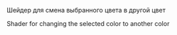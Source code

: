 Шейдер для смена выбранного цвета в другой цвет

Shader for changing the selected color to another color
